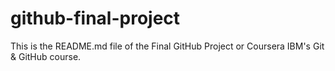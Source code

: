 # github-final-project
This is the README.md file of the Final GitHub Project or Coursera IBM's Git & GitHub course.
